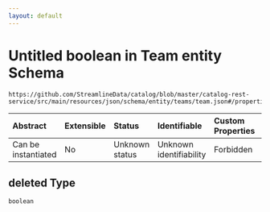 ```yaml
---
layout: default
---
```


# Untitled boolean in Team entity Schema

```text
https://github.com/StreamlineData/catalog/blob/master/catalog-rest-service/src/main/resources/json/schema/entity/teams/team.json#/properties/deleted
```

| Abstract | Extensible | Status | Identifiable | Custom Properties | Additional Properties | Access Restrictions | Defined In |
| :--- | :--- | :--- | :--- | :--- | :--- | :--- | :--- |
| Can be instantiated | No | Unknown status | Unknown identifiability | Forbidden | Allowed | none | [team.json\*](team.md) |

## deleted Type

`boolean`

